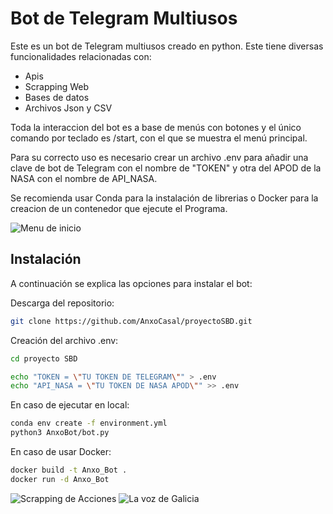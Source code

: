 # Bot de Telegram Multiusos

Este es un bot de Telegram multiusos creado en python.
Este tiene diversas funcionalidades relacionadas con:
- Apis
- Scrapping Web
- Bases de datos
- Archivos Json y CSV

Toda la interaccion del bot es a base de menús con botones y el único comando por teclado es /start, con el que se muestra el menú principal.

Para su correcto uso es necesario crear un archivo .env para añadir una clave de bot de Telegram con el nombre de "TOKEN" y otra del APOD de la NASA con el nombre de API_NASA.

Se recomienda usar Conda para la instalación de librerias o Docker para la creacion de un contenedor que ejecute el Programa.

![Menu de inicio](https://github.com/AnxoCasal/proyectoSBD/assets/107409500/413c4294-c21e-4144-a31f-00ef06f0a557)

## Instalación

A continuación se explica las opciones para instalar el bot:

Descarga del repositorio:
```bash
git clone https://github.com/AnxoCasal/proyectoSBD.git
```

Creación del archivo .env:
```bash
cd proyecto SBD

echo "TOKEN = \"TU TOKEN DE TELEGRAM\"" > .env
echo "API_NASA = \"TU TOKEN DE NASA APOD\"" >> .env
```

En caso de ejecutar en local:
```bash
conda env create -f environment.yml
python3 AnxoBot/bot.py
```

En caso de usar Docker:
```bash
docker build -t Anxo_Bot .
docker run -d Anxo_Bot
```
![Scrapping de Acciones](https://github.com/AnxoCasal/proyectoSBD/assets/107409500/47fa6fc0-e1e2-4540-94ec-0d2da7771808)
![La voz de Galicia](https://github.com/AnxoCasal/proyectoSBD/assets/107409500/0a6fae82-bbc3-43e9-95d4-be4818d06cef)

